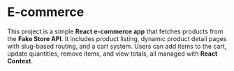 # E-commerce
This project is a simple **React e-commerce app** that fetches products from the **Fake Store API**. It includes product listing, dynamic product detail pages with slug-based routing, and a cart system. Users can add items to the cart, update quantities, remove items, and view totals, all managed with **React Context**.
